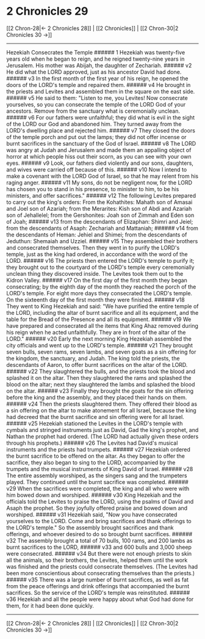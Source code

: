 # 2 Chronicles 29

[[2 Chron-28|← 2 Chronicles 28]] | [[2 Chronicles]] | [[2 Chron-30|2 Chronicles 30 →]]
***

Hezekiah Consecrates the Temple ###### 1 Hezekiah was twenty-five years old when he began to reign, and he reigned twenty-nine years in Jerusalem. His mother was Abijah, the daughter of Zechariah. ###### v2 He did what the LORD approved, just as his ancestor David had done. ###### v3 In the first month of the first year of his reign, he opened the doors of the LORD's temple and repaired them. ###### v4 He brought in the priests and Levites and assembled them in the square on the east side. ###### v5 He said to them: "Listen to me, you Levites! Now consecrate yourselves, so you can consecrate the temple of the LORD God of your ancestors. Remove from the sanctuary what is ceremonially unclean. ###### v6 For our fathers were unfaithful; they did what is evil in the sight of the LORD our God and abandoned him. They turned away from the LORD's dwelling place and rejected him. ###### v7 They closed the doors of the temple porch and put out the lamps; they did not offer incense or burnt sacrifices in the sanctuary of the God of Israel. ###### v8 The LORD was angry at Judah and Jerusalem and made them an appalling object of horror at which people hiss out their scorn, as you can see with your own eyes. ###### v9 Look, our fathers died violently and our sons, daughters, and wives were carried off because of this. ###### v10 Now I intend to make a covenant with the LORD God of Israel, so that he may relent from his raging anger. ###### v11 My sons, do not be negligent now, for the LORD has chosen you to stand in his presence, to minister to him, to be his ministers, and offer sacrifices." ###### v12 The following Levites prepared to carry out the king's orders: From the Kohathites: Mahath son of Amasai and Joel son of Azariah; from the Merarites: Kish son of Abdi and Azariah son of Jehallelel; from the Gershonites: Joah son of Zimmah and Eden son of Joah; ###### v13 from the descendants of Elizaphan: Shimri and Jeiel; from the descendants of Asaph: Zechariah and Mattaniah; ###### v14 from the descendants of Heman: Jehiel and Shimei; from the descendants of Jeduthun: Shemaiah and Uzziel. ###### v15 They assembled their brothers and consecrated themselves. Then they went in to purify the LORD's temple, just as the king had ordered, in accordance with the word of the LORD. ###### v16 The priests then entered the LORD's temple to purify it; they brought out to the courtyard of the LORD's temple every ceremonially unclean thing they discovered inside. The Levites took them out to the Kidron Valley. ###### v17 On the first day of the first month they began consecrating; by the eighth day of the month they reached the porch of the LORD's temple. For eight more days they consecrated the LORD's temple. On the sixteenth day of the first month they were finished. ###### v18 They went to King Hezekiah and said: "We have purified the entire temple of the LORD, including the altar of burnt sacrifice and all its equipment, and the table for the Bread of the Presence and all its equipment. ###### v19 We have prepared and consecrated all the items that King Ahaz removed during his reign when he acted unfaithfully. They are in front of the altar of the LORD." ###### v20 Early the next morning King Hezekiah assembled the city officials and went up to the LORD's temple. ###### v21 They brought seven bulls, seven rams, seven lambs, and seven goats as a sin offering for the kingdom, the sanctuary, and Judah. The king told the priests, the descendants of Aaron, to offer burnt sacrifices on the altar of the LORD. ###### v22 They slaughtered the bulls, and the priests took the blood and splashed it on the altar. Then they slaughtered the rams and splashed the blood on the altar; next they slaughtered the lambs and splashed the blood on the altar. ###### v23 Finally they brought the goats for the sin offering before the king and the assembly, and they placed their hands on them. ###### v24 Then the priests slaughtered them. They offered their blood as a sin offering on the altar to make atonement for all Israel, because the king had decreed that the burnt sacrifice and sin offering were for all Israel. ###### v25 Hezekiah stationed the Levites in the LORD's temple with cymbals and stringed instruments just as David, Gad the king's prophet, and Nathan the prophet had ordered. (The LORD had actually given these orders through his prophets.) ###### v26 The Levites had David's musical instruments and the priests had trumpets. ###### v27 Hezekiah ordered the burnt sacrifice to be offered on the altar. As they began to offer the sacrifice, they also began to sing to the LORD, accompanied by the trumpets and the musical instruments of King David of Israel. ###### v28 The entire assembly worshiped, as the singers sang and the trumpeters played. They continued until the burnt sacrifice was completed. ###### v29 When the sacrifices were completed, the king and all who were with him bowed down and worshiped. ###### v30 King Hezekiah and the officials told the Levites to praise the LORD, using the psalms of David and Asaph the prophet. So they joyfully offered praise and bowed down and worshiped. ###### v31 Hezekiah said, "Now you have consecrated yourselves to the LORD. Come and bring sacrifices and thank offerings to the LORD's temple." So the assembly brought sacrifices and thank offerings, and whoever desired to do so brought burnt sacrifices. ###### v32 The assembly brought a total of 70 bulls, 100 rams, and 200 lambs as burnt sacrifices to the LORD, ###### v33 and 600 bulls and 3,000 sheep were consecrated. ###### v34 But there were not enough priests to skin all the animals, so their brothers, the Levites, helped them until the work was finished and the priests could consecrate themselves. (The Levites had been more conscientious about consecrating themselves than the priests.) ###### v35 There was a large number of burnt sacrifices, as well as fat from the peace offerings and drink offerings that accompanied the burnt sacrifices. So the service of the LORD's temple was reinstituted. ###### v36 Hezekiah and all the people were happy about what God had done for them, for it had been done quickly.

***
[[2 Chron-28|← 2 Chronicles 28]] | [[2 Chronicles]] | [[2 Chron-30|2 Chronicles 30 →]]
